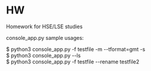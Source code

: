 # HW
Homework for HSE/LSE studies

console_app.py sample usages:

$ python3 console_app.py -f testfile -m --tformat=gmt -s  
$ python3 console_app.py --ls  
$ python3 console_app.py -f testfile --rename testfile2  

